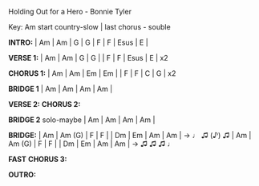 Holding Out for a Hero - Bonnie Tyler

Key: Am
start country-slow | last chorus - souble

**INTRO:**
| Am | Am | G | G | F | F | Esus | E |

**VERSE 1:**
| Am | Am | G | G |
| F | F | Esus | E | x2

**CHORUS 1:**
| Am | Am | Em | Em |
| F | F | C | G | x2

**BRIDGE 1**
| Am | Am | Am | Am |

**VERSE 2:**
**CHORUS 2:**

**BRIDGE 2** solo-maybe
| Am | Am | Am | Am |

**BRIDGE:**
| Am | Am (G) | F | F |
| Dm | Em | Am | Am | -> ♩ ♫ (♪) ♫
| Am | Am (G) | F | F |
| Dm | Em | Am | Am | -> ♫ ♫ ♫ ♩

**FAST**
**CHORUS 3:**

**OUTRO:**
